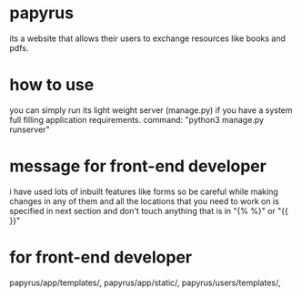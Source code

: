 # papyrus
its a website that allows their users to exchange resources like books and pdfs.

# how to use
you can simply run its light weight server (manage.py) if you have a system full filling application requirements.
command: "python3 manage.py runserver"

# message for front-end developer
i have used lots of inbuilt features like forms
so be careful while making changes in any of them
and all the locations that you need to work on is specified in next section
and don't touch anything that is in "{% %}" or "{{ }}"

# for front-end developer
papyrus/app/templates/,
papyrus/app/static/,
papyrus/users/templates/,
